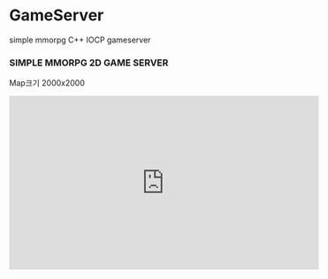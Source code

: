 # GameServer
simple mmorpg C++ IOCP gameserver

### SIMPLE MMORPG 2D GAME SERVER
Map크기 2000x2000

<iframe width="560" height="315" src="https://www.youtube.com/embed/YeWfrG7PiWI?si=l5yhUMDdfXHlsqQO" title="YouTube video player" frameborder="0" allow="accelerometer; autoplay; clipboard-write; encrypted-media; gyroscope; picture-in-picture; web-share" referrerpolicy="strict-origin-when-cross-origin" allowfullscreen></iframe>
